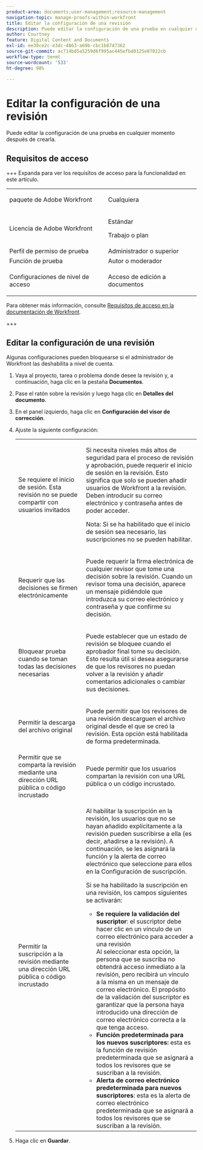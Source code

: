 ```yaml
---
product-area: documents;user-management;resource-management
navigation-topic: manage-proofs-within-workfront
title: Editar la configuración de una revisión
description: Puede editar la configuración de una prueba en cualquier momento después de crearla.
author: Courtney
feature: Digital Content and Documents
exl-id: ee30ce2c-e3dc-4863-a69b-cbc1b8747362
source-git-commit: ac714bd5a5259d6f995ac445efbd0125e07022cb
workflow-type: tm+mt
source-wordcount: '533'
ht-degree: 98%

---
```


# Editar la configuración de una revisión

Puede editar la configuración de una prueba en cualquier momento después de crearla.

## Requisitos de acceso

+++ Expanda para ver los requisitos de acceso para la funcionalidad en este artículo.

<table style="table-layout:auto"> 
 <col> 
 <col> 
 <tbody> 
  <tr> 
   <td role="rowheader">paquete de Adobe Workfront</td> 
   <td> <p>Cualquiera</p> </td> 
  </tr> 
  <tr> 
   <td role="rowheader">Licencia de Adobe Workfront</td> 
   <td> 
   <p>Estándar</p>
   <p>Trabajo o plan</p>
   </td> 
  </tr> 
  <tr> 
   <td role="rowheader">Perfil de permiso de prueba </td> 
   <td>Administrador o superior</td> 
  </tr> 
  <tr> 
   <td role="rowheader">Función de prueba</td> 
   <td>Autor o moderador</td> 
  </tr> 
  <tr> 
   <td role="rowheader">Configuraciones de nivel de acceso</td> 
   <td> <p>Acceso de edición a documentos</p></td> 
  </tr> 
 </tbody> 
</table>

Para obtener más información, consulte [Requisitos de acceso en la documentación de Workfront](/help/quicksilver/administration-and-setup/add-users/access-levels-and-object-permissions/access-level-requirements-in-documentation.md).

+++

## Editar la configuración de una revisión

Algunas configuraciones pueden bloquearse si el administrador de Workfront las deshabilita a nivel de cuenta.

1. Vaya al proyecto, tarea o problema donde desee la revisión y, a continuación, haga clic en la pestaña **Documentos**.
1. Pase el ratón sobre la revisión y luego haga clic en **Detalles del documento**.
1. En el panel izquierdo, haga clic en **Configuración del visor de corrección**.
1. Ajuste la siguiente configuración:

   <table style="table-layout:auto"> 
    <col> 
    <col> 
    <tbody> 
     <tr> 
      <td role="rowheader">Se requiere el inicio de sesión. Esta revisión no se puede compartir con usuarios invitados</td> 
      <td> <p>Si necesita niveles más altos de seguridad para el proceso de revisión y aprobación, puede requerir el inicio de sesión en la revisión. Esto significa que solo se pueden añadir usuarios de Workfront a la revisión. Deben introducir su correo electrónico y contraseña antes de poder acceder.</p> <p>Nota: <em style="font-style: normal;">Si se ha habilitado que el inicio de sesión sea necesario, las suscripciones no se pueden habilitar.</em> </p> </td> 
     </tr> 
     <tr> 
      <td role="rowheader">Requerir que las decisiones se firmen electrónicamente</td> 
      <td> <p>Puede requerir la firma electrónica de cualquier revisor que tome una decisión sobre la revisión. Cuando un revisor toma una decisión, aparece un mensaje pidiéndole que introduzca su correo electrónico y contraseña y que confirme su decisión.</p> </td> 
     </tr> 
     <tr> 
      <td role="rowheader">Bloquear prueba cuando se toman todas las decisiones necesarias</td> 
      <td> <p>Puede establecer que un estado de revisión se bloquee cuando el aprobador final tome su decisión. Esto resulta útil si desea asegurarse de que los revisores no puedan volver a la revisión y añadir comentarios adicionales o cambiar sus decisiones.</p> </td> 
     </tr> 
     <tr> 
      <td role="rowheader">Permitir la descarga del archivo original</td> 
      <td> <p>Puede permitir que los revisores de una revisión descarguen el archivo original desde el que se creó la revisión. Esta opción está habilitada de forma predeterminada.</p> </td> 
     </tr> 
     <tr> 
      <td role="rowheader">Permitir que se comparta la revisión mediante una dirección URL pública o código incrustado</td> 
      <td>Puede permitir que los usuarios compartan la revisión con una URL pública o un código incrustado. </td> 
     </tr> 
     <tr> 
      <td role="rowheader">Permitir la suscripción a la revisión mediante una dirección URL pública o código incrustado</td> 
      <td> <p>Al habilitar la suscripción en la revisión, los usuarios que no se hayan añadido explícitamente a la revisión pueden suscribirse a ella (es decir, añadirse a la revisión). A continuación, se les asignará la función y la alerta de correo electrónico que seleccione para ellos en la Configuración de suscripción.</p> <p>Si se ha habilitado la suscripción en una revisión, los campos siguientes se activarán:</p> 
       <ul> 
        <li><strong>Se requiere la validación del suscriptor</strong>: el suscriptor debe hacer clic en un vínculo de un correo electrónico para acceder a una revisión<br>Al seleccionar esta opción, la persona que se suscriba no obtendrá acceso inmediato a la revisión, pero recibirá un vínculo a la misma en un mensaje de correo electrónico. El propósito de la validación del suscriptor es garantizar que la persona haya introducido una dirección de correo electrónico correcta a la que tenga acceso.</li> 
        <li><strong>Función predeterminada para los nuevos suscriptores:</strong> esta es la función de revisión predeterminada que se asignará a todos los revisores que se suscriban a la revisión.</li> 
        <li><strong>Alerta de correo electrónico predeterminada para nuevos suscriptores</strong>: esta es la alerta de correo electrónico predeterminada que se asignará a todos los revisores que se suscriban a la revisión.</li> 
       </ul> </td> 
     </tr> 
    </tbody> 
   </table>

1. Haga clic en **Guardar**.

 
